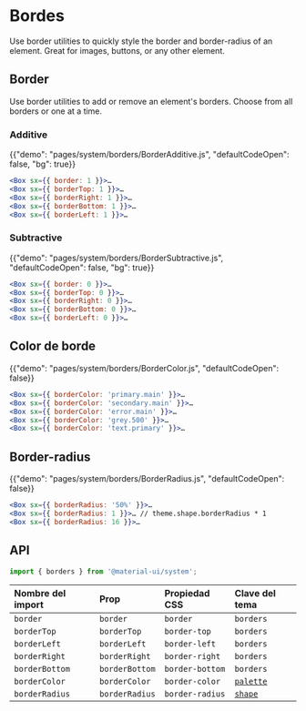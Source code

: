 # Bordes

<p class="description">Use border utilities to quickly style the border and border-radius of an element. Great for images, buttons, or any other element.</p>

## Border

Use border utilities to add or remove an element's borders. Choose from all borders or one at a time.

### Additive

{{"demo": "pages/system/borders/BorderAdditive.js", "defaultCodeOpen": false, "bg": true}}

```jsx
<Box sx={{ border: 1 }}>…
<Box sx={{ borderTop: 1 }}>…
<Box sx={{ borderRight: 1 }}>…
<Box sx={{ borderBottom: 1 }}>…
<Box sx={{ borderLeft: 1 }}>…
```

### Subtractive

{{"demo": "pages/system/borders/BorderSubtractive.js", "defaultCodeOpen": false, "bg": true}}

```jsx
<Box sx={{ border: 0 }}>…
<Box sx={{ borderTop: 0 }}>…
<Box sx={{ borderRight: 0 }}>…
<Box sx={{ borderBottom: 0 }}>…
<Box sx={{ borderLeft: 0 }}>…
```

## Color de borde

{{"demo": "pages/system/borders/BorderColor.js", "defaultCodeOpen": false}}

```jsx
<Box sx={{ borderColor: 'primary.main' }}>…
<Box sx={{ borderColor: 'secondary.main' }}>…
<Box sx={{ borderColor: 'error.main' }}>…
<Box sx={{ borderColor: 'grey.500' }}>…
<Box sx={{ borderColor: 'text.primary' }}>…
```

## Border-radius

{{"demo": "pages/system/borders/BorderRadius.js", "defaultCodeOpen": false}}

```jsx
<Box sx={{ borderRadius: '50%' }}>…
<Box sx={{ borderRadius: 1 }}>… // theme.shape.borderRadius * 1
<Box sx={{ borderRadius: 16 }}>…
```

## API

```js
import { borders } from '@material-ui/system';
```

| Nombre del import | Prop           | Propiedad CSS   | Clave del tema                                                   |
|:----------------- |:-------------- |:--------------- |:---------------------------------------------------------------- |
| `border`          | `border`       | `border`        | `borders`                                                        |
| `borderTop`       | `borderTop`    | `border-top`    | `borders`                                                        |
| `borderLeft`      | `borderLeft`   | `border-left`   | `borders`                                                        |
| `borderRight`     | `borderRight`  | `border-right`  | `borders`                                                        |
| `borderBottom`    | `borderBottom` | `border-bottom` | `borders`                                                        |
| `borderColor`     | `borderColor`  | `border-color`  | [`palette`](/customization/default-theme/?expand-path=$.palette) |
| `borderRadius`    | `borderRadius` | `border-radius` | [`shape`](/customization/default-theme/?expand-path=$.shape)     |
